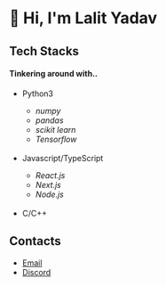 <h1>👋 Hi, I'm Lalit Yadav</h1>

<h2> Tech Stacks</h2>

<h4>Tinkering around with..</h4>
<ul>
  <li>Python3</li>
  <ul>
    <li><i>numpy</i></li>
    <li><i>pandas</i></li>
    <li><i>scikit learn</i></li>
    <li><i>Tensorflow</i></li>
  </ul>
  <br>
  <li>Javascript/TypeScript</li>
    <ul>
    <li><i>React.js</i></li>
    <li><i>Next.js</i></li>
    <li><i>Node.js</i></li>
  </ul>
  <br>
  <li>C/C++</li>
</ul>
<!-- contacts -->
<h2>Contacts</h2>
              
<ul>
  <li><a href="mailto:lalityadav.x17@gmail.com">Email</a></li>
  <li><a href="www.discord/users/845576764705341470">Discord</a></li>
</ul>
